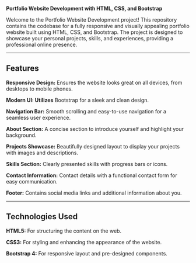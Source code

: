 **Portfolio Website Development with HTML, CSS, and Bootstrap**

Welcome to the Portfolio Website Development project! This repository contains the codebase for a fully responsive and visually appealing portfolio website built using HTML, CSS, and Bootstrap. The project is designed to showcase your personal projects, skills, and experiences, providing a professional online presence.
<hr>
<h2>Features</h2>

**Responsive Design:** Ensures the website looks great on all devices, from desktops to mobile phones.

**Modern UI: Utilizes** Bootstrap for a sleek and clean design.

**Navigation Bar:** Smooth scrolling and easy-to-use navigation for a seamless user experience.

**About Section:** A concise section to introduce yourself and highlight your background.

**Projects Showcase:** Beautifully designed layout to display your projects with images and descriptions.

**Skills Section:** Clearly presented skills with progress bars or icons.

**Contact Information:** Contact details with a functional contact form for easy communication.

**Footer:** Contains social media links and additional information about you.
<hr>
<h2>Technologies Used</h2>

**HTML5:** For structuring the content on the web.

**CSS3:** For styling and enhancing the appearance of the website.

**Bootstrap 4:** For responsive layout and pre-designed components.
